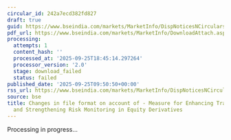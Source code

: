 ```yaml
---
circular_id: 242a7ecd382fd827
draft: true
guid: https://www.bseindia.com/markets/MarketInfo/DispNoticesNCirculars.aspx?Noticeid={35AF568B-7C4D-4A9D-9AF0-25E6BEAA3676}&noticeno=20250925-8&dt=09/25/2025&icount=8&totcount=65&flag=0
pdf_url: https://www.bseindia.com/markets/MarketInfo/DownloadAttach.aspx?id=20250925-8&attachedId=
processing:
  attempts: 1
  content_hash: ''
  processed_at: '2025-09-25T18:45:14.297264'
  processor_version: '2.0'
  stage: download_failed
  status: failed
published_date: '2025-09-25T09:50:50+00:00'
rss_url: https://www.bseindia.com/markets/MarketInfo/DispNoticesNCirculars.aspx?Noticeid={35AF568B-7C4D-4A9D-9AF0-25E6BEAA3676}&noticeno=20250925-8&dt=09/25/2025&icount=8&totcount=65&flag=0
source: bse
title: Changes in file format on account of - Measure for Enhancing Trading Convenience
  and Strengthening Risk Monitoring in Equity Derivatives
---
```


Processing in progress...